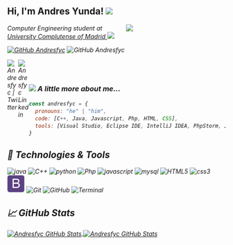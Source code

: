 
<h2> Hi, I'm Andres Yunda! <img src="https://media.giphy.com/media/MBTl5FKAmwwoBwTQjk/giphy.gif" width="100"></h2>
<img align='right' src="https://user-images.githubusercontent.com/62907237/115966331-631eb400-a52d-11eb-981e-f0a91599a0a0.gif" width="230">
<p><em>Computer Engineering student at <a href="https://www.ucm.es">University Complutense of Madrid  </a><img src="https://media.giphy.com/media/WFZvB7VIXBgiz3oDXE/giphy.gif" width="30">


[![GitHub Andresfyc](https://img.shields.io/github/followers/Andresfyc?label=follow&style=social)](https://github.com/Andresfyc)
![GitHub Andresfyc](https://visitor-badge.glitch.me/badge?page_id=Andresfyc.Andresfyc)

<a href="https://twitter.com/andresfyc">
  <img align="left" alt="Andresfyc | Twitter" width="25px" src="https://raw.githubusercontent.com/peterthehan/peterthehan/master/assets/twitter.svg" />
</a>
<a href="https://www.linkedin.com/in/andresfyc/">
  <img align="left" alt="Andresfyc Linkedin" width="25px" src="https://raw.githubusercontent.com/peterthehan/peterthehan/master/assets/linkedin.svg" />
</a> <br><br>





### <img src="https://media.giphy.com/media/Y0y2legbWJQLiqWlrb/giphy.gif" width="80"> A little more about me...  
```javascript
const andresfyc = {
  pronouns: "he" | "him",
  code: [C++, Java, Javascript, Php, HTML, CSS],
  tools: [Visual Studio, Eclipse IDE, IntelliJ IDEA, PhpStorm, Jira, GitHub],
}
```
## 🔧 Technologies & Tools

<img src="https://user-images.githubusercontent.com/62907237/118058014-72a35700-b38d-11eb-9f2f-3e1a6b6a7830.png" alt="java" width="40px"  height="40" />
<img src="https://user-images.githubusercontent.com/62907237/118058201-f5c4ad00-b38d-11eb-8886-990d6231ab62.png" alt="C++"  width="40" height="40"/>
<img src="https://user-images.githubusercontent.com/62907237/118057545-7b475d80-b38c-11eb-843f-8455fd71a19c.png" alt="python"  width="40" height="40"/>
<img src="https://user-images.githubusercontent.com/62907237/118057950-4f78a780-b38d-11eb-9bb5-9fbf027ee96f.png" alt="Php" width="40" height="40"/>
<img src="https://user-images.githubusercontent.com/62907237/118057902-37a12380-b38d-11eb-9dcd-e0b33bd32195.png" alt="javascript" width="40" height="40"/>
<img src="https://user-images.githubusercontent.com/62907237/118058108-b0a07b00-b38d-11eb-8f08-ed7216721389.png" alt="mysql" width="40" height="40" />
<img src="https://user-images.githubusercontent.com/62907237/118057852-10e2ed00-b38d-11eb-9fd6-726d42ffebd9.png" alt="HTML5" width="40" height="40"/>
<img src="https://user-images.githubusercontent.com/62907237/118058134-c615a500-b38d-11eb-8a15-66b69efa7862.png" alt="css3" width="40" height="40"/>
<img src="https://raw.githubusercontent.com/devicons/devicon/master/icons/bootstrap/bootstrap-plain.svg" alt="bootstrap" width="40" height="40"/>
<img src="https://user-images.githubusercontent.com/62907237/118058541-b77bbd80-b38e-11eb-94ee-d9afdc57ba80.png" alt="Git" width="40" height="40"/>
<img src="https://user-images.githubusercontent.com/62907237/118057275-ea708200-b38b-11eb-9869-4a44f0051645.png" alt="GitHub" width="40" height="40"/>
<img src="https://user-images.githubusercontent.com/62907237/118057454-55ba5400-b38c-11eb-8b16-69cff10cfa34.png" alt="Terminal" width="40" height="40" />

  
##  &#x1f4c8; GitHub Stats 

  
<a href="https://github.com/Andresfyc">
  <img align="center" src="https://github-readme-stats.vercel.app/api/top-langs/?username=Andresfyc&layout=compact&langs_count=10&theme=tokyonight"  alt="Andresfyc GitHub Stats" />
</a>
  
<a href="https://github.com/Andresfyc">
  <img align="center" src="https://github-readme-stats.vercel.app/api?username=Andresfyc&show_icons=true&theme=tokyonight" alt="Andresfyc GitHub Stats" />
</a>




